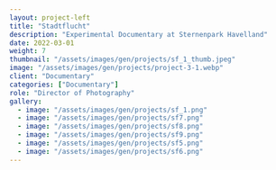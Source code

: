 ```yaml
---
layout: project-left
title: "Stadtflucht"
description: "Experimental Documentary at Sternenpark Havelland"
date: 2022-03-01
weight: 7
thumbnail: "/assets/images/gen/projects/sf_1_thumb.jpeg"
image: "/assets/images/gen/projects/project-3-1.webp"
client: "Documentary"
categories: ["Documentary"]
role: "Director of Photography"
gallery:
  - image: "/assets/images/gen/projects/sf_1.png"
  - image: "/assets/images/gen/projects/sf7.png"
  - image: "/assets/images/gen/projects/sf8.png"
  - image: "/assets/images/gen/projects/sf9.png"
  - image: "/assets/images/gen/projects/sf5.png"
  - image: "/assets/images/gen/projects/sf6.png"
---
```

